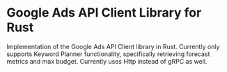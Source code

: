 # Google Ads API Client Library for Rust

Implementation of the Google Ads API Client library in Rust. Currently only supports Keyword Planner functionality, specifically retrieving forecast metrics and max budget. Currently uses Http instead of gRPC as well.
